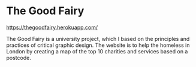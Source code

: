 # The Good Fairy

https://thegoodfairy.herokuapp.com/

The Good Fairy is a university project, which I based on the principles and practices of critical graphic design. The website is to help the homeless in London by creating a map of the top 10 charities and services based on a postcode.
